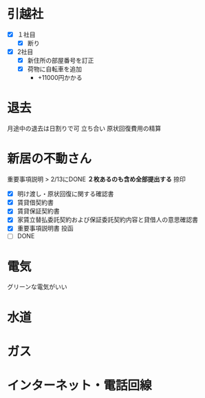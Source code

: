 

# 引越社

- [x] １社目
	- [x] 断り
- [x] 2社目
	- [x] 新住所の部屋番号を訂正
	- [x] 荷物に自転車を追加
		-  +11000円かかる

# 退去
月途中の退去は日割りで可
立ち合い
原状回復費用の精算

# 新居の不動さん
重要事項説明 > 2/13にDONE
**２枚あるのも含め全部提出する**
捺印
- [x] 明け渡し・原状回復に関する確認書
- [x] 賃貸借契約書
- [x] 賃貸保証契約書
- [x] 家賃立替払委託契約および保証委託契約内容と貸借人の意思確認書
- [x] 重要事項説明書
投函
- [ ] DONE

# 電気
グリーンな電気がいい
# 水道
# ガス
# インターネット・電話回線
